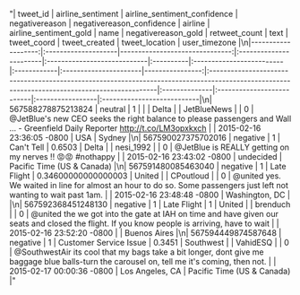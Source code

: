 "| tweet_id | airline_sentiment   |   airline_sentiment_confidence | negativereason         | negativereason_confidence   | airline   | airline_sentiment_gold   | name        | negativereason_gold   |   retweet_count | text                                                                                                                                         | tweet_coord   | tweet_created             | tweet_location   | user_timezone              |\n|-------------------:|:--------------------|-------------------------------:|:-----------------------|:----------------------------|:----------|:-------------------------|:------------|:----------------------|----------------:|:---------------------------------------------------------------------------------------------------------------------------------------------|:--------------|:--------------------------|:-----------------|:---------------------------|\n| 567588278875213824 | neutral             |                              1 |                        |                             | Delta     |                          | JetBlueNews |                       |               0 | @JetBlue's new CEO seeks the right balance to please passengers and Wall ... - Greenfield Daily Reporter http://t.co/LM3opxkxch              |               | 2015-02-16 23:36:05 -0800 | USA              | Sydney                     |\n| 567590027375702016 | negative            |                              1 | Can't Tell             | 0.6503                      | Delta     |                          | nesi_1992   |                       |               0 | @JetBlue is REALLY getting on my nerves !! 😡😡 #nothappy                                                                                    |               | 2015-02-16 23:43:02 -0800 | undecided        | Pacific Time (US & Canada) |\n| 567591480085463040 | negative            |                              1 | Late Flight            | 0.34600000000000003         | United    |                          | CPoutloud   |                       |               0 | @united yes. We waited in line for almost an hour to do so. Some passengers just left not wanting to wait past 1am.                          |               | 2015-02-16 23:48:48 -0800 | Washington, DC   |                            |\n| 567592368451248130 | negative            |                              1 | Late Flight            | 1                           | United    |                          | brenduch    |                       |               0 | @united the we got into the gate at IAH on time and have given our seats and closed the flight. If you know people is arriving, have to wait |               | 2015-02-16 23:52:20 -0800 |                  | Buenos Aires               |\n| 567594449874587648 | negative            |                              1 | Customer Service Issue | 0.3451                      | Southwest |                          | VahidESQ    |                       |               0 | @SouthwestAir its cool that my bags take a bit longer, dont give me baggage blue balls-turn the carousel on, tell me it's coming, then not.  |               | 2015-02-17 00:00:36 -0800 | Los Angeles, CA  | Pacific Time (US & Canada) |"
